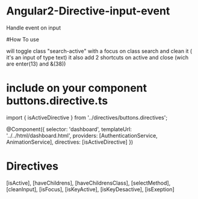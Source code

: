 # Angular2-Directive-input-event
Handle event on input

#How To use

<div [isActive]="'search-active'" [isKeyDesactive]="'13'" [isKeyActive]="'38'" [selectMethod]="'add'" [isFocus]="'search'" [cleanInput]="'search'" class="app-search">

will toggle class "search-active" with a focus on class search and clean it ( it's an input of type text) it also add 2 shortcuts on active and close (wich are enter(13) and &(38))

# include on your component buttons.directive.ts 

import { isActiveDirective } from '../directives/buttons.directives';

@Component({
  selector: 'dashboard',
  templateUrl: '../../html/dashboard.html',
  providers: [AuthenticationService, AnimationService],
  directives: [isActiveDirective]
})

# Directives 

[isActive], [haveChildrens], [haveChildrensClass], [selectMethod], [cleanInput], [isFocus], [isKeyActive], [isKeyDesactive], [isExeption]


